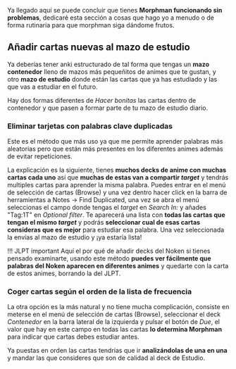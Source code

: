 Ya llegado aquí se puede concluir que tienes **Morphman funcionando sin problemas**, dedicaré esta sección a cosas que hago yo a menudo o de forma rutinaria para que morphman siga dándome frutos.


## Añadir cartas nuevas al mazo de estudio

Ya deberías tener anki estructurado de tal forma que tengas un **mazo contenedor** lleno de mazos más pequeñitos de animes que te gustan, y otro **mazo de estudio** donde están las cartas que ya has estudiado y las que vas a estudiar en el futuro.

Hay dos formas diferentes de *Hacer bonitas* las cartas dentro de contenedor y que pasen a formar parte de tu mazo de estudio diario.

### **Eliminar tarjetas con palabras clave duplicadas**

Este es el método que más uso ya que me permite aprender palabras más aleatorias pero que están más presentes en los diferentes animes además de evitar repeticiones.

La explicación es la siguiente, tienes **muchos decks de anime con muchas cartas cada uno** así que **muchas de estas van a compartir *target*** y tendrás multiples cartas para aprender la misma palabra. Puedes entrar en el menú de selección de cartas (Browse) y una vez dentro hacer click en la barra de herramientas a Notes -> Find Duplicated, una vez se abra el menú seleccionas el campo donde tengas el *target* en *Search In:* y añades "Tag:1T" en *Optional filter*. Te aparecerá una lista con **todas las cartas que tengan el mismo *target*** y podrás **seleccionar cual de esas cartas consideras que es mejor** para estudiar esa palabra. Una vez seleccionada la envías al mazo de estudio y ¡ya estaría lista!

!!! JLPT important
    Aquí el por qué de añadir decks del Noken si tienes pensado examinarte, usando este método **puedes ver fácilmente que palabras del Noken aparecen en diferentes animes** y quedarte con la carta de estos animes, borrando la del JLPT.

### **Coger cartas según el orden de la lista de frecuencia**

La otra opción es la más natural y no tiene mucha complicación, consiste en meterse en el menú de selección de cartas (Browse), seleccionar el deck *Contenedor* en la barra lateral de la izquierda y pulsar el botón de *Due*, el valor que hay en este campo en todas las cartas **lo determina Morphman** para indicar que cartas debes estudiar antes.

Ya puestas en orden las cartas tendrías que ir **analizándolas de una en una** y mandar las que consideres que son de calidad al deck de Estudio.